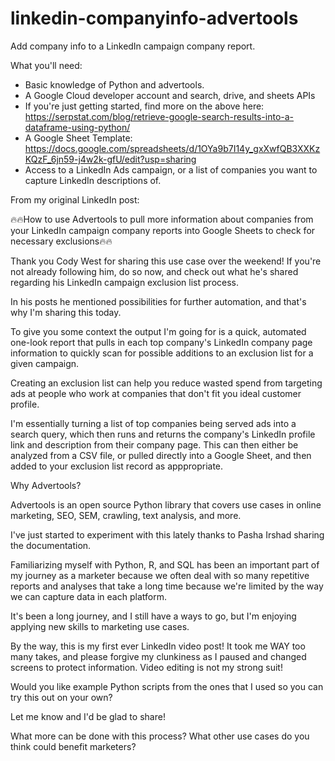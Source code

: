 # linkedin-companyinfo-advertools

Add company info to a LinkedIn campaign company report.

What you'll need: 

 - Basic knowledge of Python and advertools. 
 - A Google Cloud developer account and search, drive, and sheets APIs
 - If you're just getting started, find more on the above here: https://serpstat.com/blog/retrieve-google-search-results-into-a-dataframe-using-python/
 - A Google Sheet Template: https://docs.google.com/spreadsheets/d/1OYa9b7I14y_gxXwfQB3XXKzKQzF_6jn59-j4w2k-gfU/edit?usp=sharing
 - Access to a LinkedIn Ads campaign, or a list of companies you want to capture LinkedIn descriptions of. 

From my original LinkedIn post:

🔥🔥How to use Advertools to pull more information about companies from your LinkedIn campaign company reports into Google Sheets to check for necessary exclusions🔥🔥

Thank you Cody West for sharing this use case over the weekend! If you're not already following him, do so now, and check out what he's shared regarding his LinkedIn campaign exclusion list process.

In his posts he mentioned possibilities for further automation, and that's why I'm sharing this today.

To give you some context the output I'm going for is a quick, automated one-look report that pulls in each top company's LinkedIn company page information to quickly scan for possible additions to an exclusion list for a given campaign.

Creating an exclusion list can help you reduce wasted spend from targeting ads at people who work at companies that don't fit you ideal customer profile.

I'm essentially turning a list of top companies being served ads into a search query, which then runs and returns the company's LinkedIn profile link and description from their company page. This can then either be analyzed from a CSV file, or pulled directly into a Google Sheet, and then added to your exclusion list record as apppropriate.

Why Advertools?

Advertools is an open source Python library that covers use cases in online marketing, SEO, SEM, crawling, text analysis, and more.

I've just started to experiment with this lately thanks to Pasha Irshad sharing the documentation.

Familiarizing myself with Python, R, and SQL has been an important part of my journey as a marketer because we often deal with so many repetitive reports and analyses that take a long time because we're limited by the way we can capture data in each platform.

It's been a long journey, and I still have a ways to go, but I'm enjoying applying new skills to marketing use cases.

By the way, this is my first ever LinkedIn video post! It took me WAY too many takes, and please forgive my clunkiness as I paused and changed screens to protect information. Video editing is not my strong suit!

Would you like example Python scripts from the ones that I used so you can try this out on your own?

Let me know and I'd be glad to share!

What more can be done with this process? What other use cases do you think could benefit marketers?
